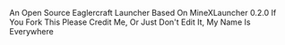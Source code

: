 An Open Source Eaglercraft Launcher Based On MineXLauncher 0.2.0
If You Fork This Please Credit Me, Or Just Don't Edit It, My Name Is Everywhere
